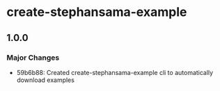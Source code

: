 # create-stephansama-example

## 1.0.0

### Major Changes

- 59b6b88: Created create-stephansama-example cli to automatically download examples

